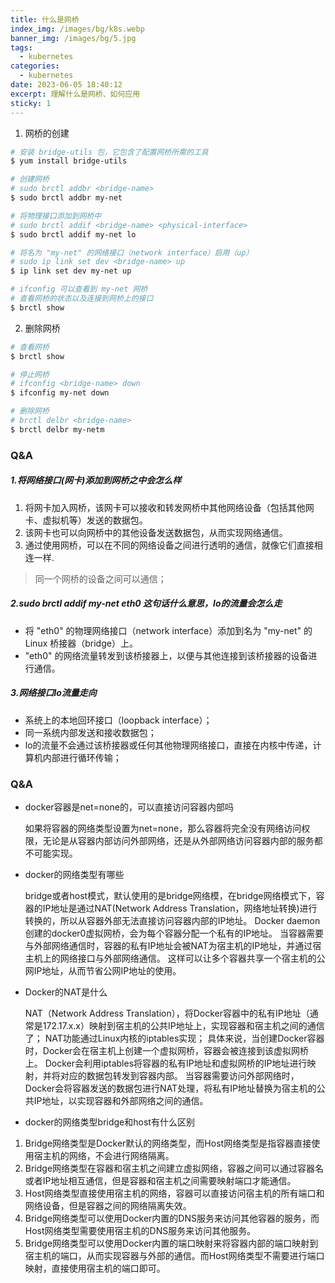 ```yaml
---
title: 什么是网桥
index_img: /images/bg/k8s.webp
banner_img: /images/bg/5.jpg
tags:
  - kubernetes
categories:
  - kubernetes
date: 2023-06-05 18:40:12
excerpt: 理解什么是网桥、如何应用
sticky: 1
---
```


1. 网桥的创建

``` bash
# 安装 bridge-utils 包，它包含了配置网桥所需的工具
$ yum install bridge-utils

# 创建网桥
# sudo brctl addbr <bridge-name>
$ sudo brctl addbr my-net

# 将物理接口添加到网桥中
# sudo brctl addif <bridge-name> <physical-interface>
$ sudo brctl addif my-net lo

# 将名为 "my-net" 的网络接口（network interface）启用（up）
# sudo ip link set dev <bridge-name> up
$ ip link set dev my-net up

# ifconfig 可以查看到 my-net 网桥
# 查看网桥的状态以及连接到网桥上的接口
$ brctl show
```

2. 删除网桥

``` bash
# 查看网桥
$ brctl show

# 停止网桥
# ifconfig <bridge-name> down
$ ifconfig my-net down

# 删除网桥
# brctl delbr <bridge-name>
$ brctl delbr my-netm
```

### Q&A

##### 1.将网络接口(网卡)添加到网桥之中会怎么样

1. 将网卡加入网桥，该网卡可以接收和转发网桥中其他网络设备（包括其他网卡、虚拟机等）发送的数据包。
2. 该网卡也可以向网桥中的其他设备发送数据包，从而实现网络通信。
3. 通过使用网桥，可以在不同的网络设备之间进行透明的通信，就像它们直接相连一样.

> 同一个网桥的设备之间可以通信；

##### 2.sudo brctl addif my-net eth0 这句话什么意思，lo的流量会怎么走

- 将 "eth0" 的物理网络接口（network interface）添加到名为 "my-net" 的 Linux 桥接器（bridge）上。
- "eth0" 的网络流量转发到该桥接器上，以便与其他连接到该桥接器的设备进行通信。


##### 3.网络接口lo流量走向

- 系统上的本地回环接口（loopback interface）；
- 同一系统内部发送和接收数据包；
- lo的流量不会通过该桥接器或任何其他物理网络接口，直接在内核中传递，计算机内部进行循环传输；


### Q&A

- docker容器是net=none的，可以直接访问容器内部吗

   如果将容器的网络类型设置为net=none，那么容器将完全没有网络访问权限，无论是从容器内部访问外部网络，还是从外部网络访问容器内部的服务都不可能实现。

- docker的网络类型有哪些

   bridge或者host模式，默认使用的是bridge网络模，在bridge网络模式下，容器的IP地址是通过NAT(Network Address Translation，网络地址转换)进行转换的，所以从容器外部无法直接访问容器内部的IP地址。
   Docker daemon创建的docker0虚拟网桥，会为每个容器分配一个私有的IP地址。
   当容器需要与外部网络通信时，容器的私有IP地址会被NAT为宿主机的IP地址，并通过宿主机上的网络接口与外部网络通信。
   这样可以让多个容器共享一个宿主机的公网IP地址，从而节省公网IP地址的使用。

- Docker的NAT是什么

   NAT（Network Address Translation），将Docker容器中的私有IP地址（通常是172.17.x.x）映射到宿主机的公共IP地址上，实现容器和宿主机之间的通信了；
   NAT功能通过Linux内核的iptables实现；
   具体来说，当创建Docker容器时，Docker会在宿主机上创建一个虚拟网桥，容器会被连接到该虚拟网桥上。
   Docker会利用iptables将容器的私有IP地址和虚拟网桥的IP地址进行映射，并将对应的数据包转发到容器内部。
   当容器需要访问外部网络时，Docker会将容器发送的数据包进行NAT处理，将私有IP地址替换为宿主机的公共IP地址，以实现容器和外部网络之间的通信。

- docker的网络类型bridge和host有什么区别

1. Bridge网络类型是Docker默认的网络类型，而Host网络类型是指容器直接使用宿主机的网络，不会进行网络隔离。
2. Bridge网络类型在容器和宿主机之间建立虚拟网络，容器之间可以通过容器名或者IP地址相互通信，但是容器和宿主机之间需要映射端口才能通信。
3. Host网络类型直接使用宿主机的网络，容器可以直接访问宿主机的所有端口和网络设备，但是容器之间的网络隔离失效。
4. Bridge网络类型可以使用Docker内置的DNS服务来访问其他容器的服务，而Host网络类型需要使用宿主机的DNS服务来访问其他服务。
5. Bridge网络类型可以使用Docker内置的端口映射来将容器内部的端口映射到宿主机的端口，从而实现容器与外部的通信。而Host网络类型不需要进行端口映射，直接使用宿主机的端口即可。